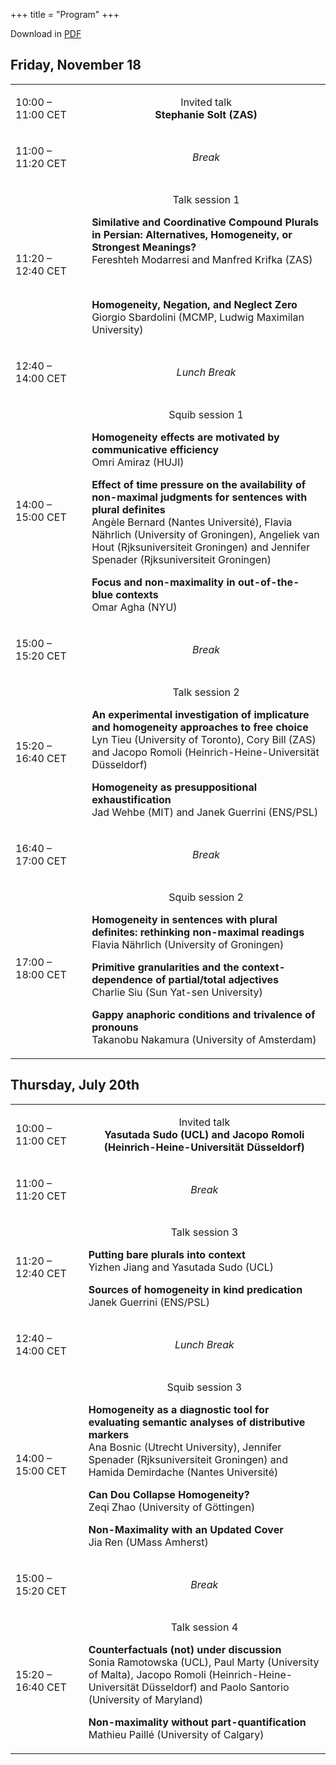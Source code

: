 +++
title = "Program"
+++


<style>
.content .firstcol {
  vertical-align: middle;
  text-align: center;
}
.CellHeader {
  text-align: center;
}
.break {
  text-align: center;
  font-style: italic;
}
.talktitle {
    font-weight: bold;
}
.invited {
    text-align: center;
}
</style>

Download in [PDF](../schedule.pdf)

<h2>Friday, November 18</h2>


<table border="0" cellspacing="0" cellpadding="0" class="Table">
    <tr>
        <td style="width:20%; " class="firstcol">
            10:00 – 11:00 CET
        </td>
        <td style="text-align:left;width:0.0618in; " class="Table_cell">
            <p class="CellHeader"> </p>
        </td>
        <td style="text-align:left;width:5.1944in; " class="Table_cell">
            <p class="invited">
              Invited talk<br>
              <strong>Stephanie Solt (ZAS)</strong>
            </p>
        </td>
    </tr>
    <tr>
        <td style="width:20%; " class="firstcol">
            <p class="P7">11:00 – 11:20 CET</p>
        </td>
        <td style="text-align:left;width:0.0618in; " class="Table_cell">
            <p class="P9"> </p>
        </td>
        <td style="text-align:left;width:5.1944in; " class="Table_cell">
            <p class="break">Break</p>
        </td>
    </tr>
    <tr>
        <td style="width:20%;" class="firstcol">
            11:20 – 12:40 CET
        </td>
        <td style="text-align:left;width:0.0618in; " class="Table_cell">
            <p class="CellHeader"> </p>
        </td>
        <td style="text-align:left;width:5.1944in; " class="Table_cell">
            <p class="CellHeader">Talk session 1</p>
            <p class="P13">
            <span class="talktitle">Similative and Coordinative Compound Plurals in Persian: Alternatives, Homogeneity, or Strongest Meanings?</span><br>
            Fereshteh Modarresi <span class="T4">and</span> Manfred Krifka <span class="T4">(ZAS)</span>
            </p>
            <p class="P16"> </p>
            <p>
            <span class="talktitle">Homogeneity, Negation, and Neglect Zero</span><br>
            Giorgio Sbardolini <span class="T4">(MCMP, Ludwig Maximilan University)</span>
            </p>
        </td>
    </tr>
    <tr>
        <td style="width:20%; " class="firstcol">
            <p class="P7">12:40 – 14:00 CET</p>
        </td>
        <td style="text-align:left;width:0.0618in; " class="Table_cell">
            <p class="P9"> </p>
        </td>
        <td style="text-align:left;width:5.1944in; " class="Table_cell">
            <p class="break">Lunch Break</p>
        </td>
    </tr>
    <tr>
        <td style="width:20%; " class="firstcol">
            <p class="P7">14:00 – 15:00 CET</p>
        </td>
        <td style="text-align:left;width:0.0618in; " class="Table_cell">
            <p class="CellHeader"> </p>
        </td>
        <td style="text-align:left;width:5.1944in; " class="Table_cell">
            <p class="CellHeader">Squib session 1</p>
            <p>
            <span class="talktitle">Homogeneity effects are motivated by communicative efficiency</span><br>
            Omri Amiraz (HUJI)
            </p>
            <p>
            <span class="talktitle">Effect of time pressure on the availability of non-maximal judgments for sentences with plural definites</span><br>
            Angèle Bernard (Nantes Université), Flavia Nährlich (University of Groningen), Angeliek van Hout (Rjksuniversiteit Groningen) and Jennifer Spenader (Rjksuniversiteit Groningen)
            </p>
            <p>
            <span class="talktitle">Focus and non-maximality in out-of-the-blue contexts</span><br>
            Omar Agha (NYU)
            </p>
        </td>
    </tr>
    <tr>
        <td style="width:20%; " class="firstcol">
            <p class="P7">15:00 – 15:20 CET</p>
        </td>
        <td style="text-align:left;width:0.0618in; " class="Table_cell">
            <p class="P9"> </p>
        </td>
        <td style="text-align:left;width:5.1944in; " class="Table_cell">
            <p class="break">Break</p>
        </td>
    </tr>
    <tr>
        <td style="width:20%; " class="firstcol">
            <p class="P7">15:20 – 16:40 CET</p>
        </td>
        <td style="text-align:left;width:0.0618in; " class="Table_cell">
            <p class="CellHeader"> </p>
        </td>
        <td style="text-align:left;width:5.1944in; " class="Table_cell">
            <p class="CellHeader">Talk session 2</p>
            <p>
            <span class="talktitle">An experimental investigation of implicature and homogeneity approaches to free choice</span><br>
            Lyn Tieu (University of Toronto), Cory Bill (ZAS) and Jacopo Romoli (Heinrich-Heine-Universität Düsseldorf)
            </p>
            <p>
            <span class="talktitle">Homogeneity as presuppositional exhaustification</span><br>
            Jad Wehbe (MIT) and Janek Guerrini (ENS/PSL)
            </p>
        </td>
    </tr>
    <tr>
        <td style="width:20%; " class="firstcol">
            <p class="P7">16:40 – 17:00 CET</p>
        </td>
        <td style="text-align:left;width:0.0618in; " class="Table_cell">
            <p class="P11"> </p>
        </td>
        <td style="text-align:left;width:5.1944in; " class="Table_cell">
            <p class="break">Break</p>
        </td>
    </tr>
    <tr>
        <td style="width:20%; " class="firstcol">
            <p class="P3">17:00 – 18:00 CET</p>
        </td>
        <td style="text-align:left;width:0.0618in; " class="Table_cell">
            <p class="CellHeader"> </p>
        </td>
        <td style="text-align:left;width:5.1944in; " class="Table_cell">
            <p class="CellHeader">Squib session 2</p>
            <p><span class="talktitle">Homogeneity in sentences with plural definites: rethinking non-maximal readings</span><br>
            Flavia Nährlich<span class="T2"> </span><span class="T3">(University of Groningen)</span>
            </p>
            <p><span class="talktitle">Primitive granularities and the context-dependence of partial/total adjectives</span><br>
            <span class="T1">Charlie Siu </span><span class="T4">(</span>Sun Yat-sen University<span class="T4">)</span>
            </p>
            <p>
            <span class="talktitle">Gappy anaphoric conditions and trivalence of pronouns</span><br>
            Takanobu Nakamura <span class="T4">(University of Amsterdam)</span>
            </p>
        </td>
    </tr>
</table>
<h2>Thursday, July 20th</h2>
<table border="0" cellspacing="0" cellpadding="0" class="Table">
    <tr>
        <td style="text-align:left;width:1.375in; " class="firstcol">
            <p class="P8">10:00 – 11:00 CET</p>
        </td>
        <td style="text-align:left;width:5.3181in; " class="Table_cell">
            <p class="invited">
                Invited talk<br>
                <strong>Yasutada Sudo <span class="T4">(UCL) </span>and Jacopo Romoli <span class="T3">(</span>Heinrich-Heine-Universität Düsseldorf<span class="T4">)</span></strong>
            </p>
        </td>
    </tr>
    <tr>
        <td style="text-align:left;width:1.375in; " class="firstcol">
            <p class="P8">11:00 – 11:20 CET</p>
        </td>
        <td style="text-align:left;width:5.3181in; " class="Table_cell">
            <p class="break">Break</p>
        </td>
    </tr>
    <tr>
        <td style="text-align:left;width:1.375in; " class="firstcol">
            <p class="P8">11:20 – 12:40 CET</p>
        </td>
        <td style="text-align:left;width:5.3181in; " class="Table_cell">
            <p class="CellHeader">Talk session <span class="T7">3</span></p>
            <p class="P13">
            <span class="talktitle">Putting bare plurals into context</span><br>
            Yizhen Jiang and Yasutada Sudo <span class="T4">(UCL)</span>
            </p>
            <p>
            <span class="talktitle">Sources of homogeneity in kind predication</span><br>
            Janek Guerrini <span class="T4">(ENS/PSL)</span>
            </p>
        </td>
    </tr>
    <tr>
        <td style="text-align:left;width:1.375in; " class="firstcol">
            <p class="P8">12:40 – 14:00 CET</p>
        </td>
        <td style="text-align:left;width:5.3181in; " class="Table_cell">
            <p class="break">Lunch Break</p>
        </td>
    </tr>
    <tr>
        <td style="text-align:left;width:1.375in; " class="firstcol">
            <p class="P8">14:00 – 15:00 CET</p>
        </td>
        <td style="text-align:left;width:5.3181in; " class="Table_cell">
            <p class="CellHeader">Squib session <span class="T1">3</span></p>
            <p class="P13">
            <span class="talktitle">Homogeneity as a diagnostic tool for evaluating semantic analyses of distributive markers</span><br>
            <span class="T2">Ana Bosnic </span><span class="T3">(Utrecht University)</span><span class="T2">, Jennifer Spenader </span><span class="T3">(</span>Rjksuniversiteit Groningen<span class="T4">)</span><span class="T2"> and Hamida Demirdache </span><span class="T3">(Nantes Université)</span>
            </p>
            <p class="P13">
            <span class="talktitle">Can Dou Collapse Homogeneity?</span><br>
            Zeqi Zhao <span class="T4">(University of G</span><span class="T5">öttingen)</span>
            </p>
            <p class="P13">
            <span class="talktitle">Non-Maximality with an Updated Cover</span><br>
            Jia Ren <span class="T4">(UMass Amherst)</span>
            </p>
        </td>
    </tr>
    <tr>
        <td style="text-align:left;width:1.375in; " class="firstcol">
            <p class="P8">15:00 – 15:20 CET</p>
        </td>
        <td style="text-align:left;width:5.3181in; " class="Table_cell">
            <p class="break">Break</p>
        </td>
    </tr>
    <tr>
        <td style="text-align:left;width:1.375in; " class="firstcol">
            <p class="P8">15:20 – 16:40 CET</p>
        </td>
        <td style="text-align:left;width:5.3181in; " class="Table_cell">
            <p class="CellHeader">Talk session <span class="T1">4</span></p>
            <p>
            <span class="talktitle">Counterfactuals (not) under discussion</span class="talktitle"><br>
            Sonia Ramotowska <span class="T4">(UCL)</span>, Paul Marty <span class="T4">(University of Malta)</span>, Jacopo Romoli <span class="T4">(</span><span class="T1">Heinrich-Heine-Universität Düsseldorf</span><span class="T4">)</span> and Paolo Santorio <span class="T4">(</span><span class="T6">University of Maryland</span><span class="T4">)</span>
            </p>
            <p>
            <span class="talktitle">Non-maximality without part-quantification</span><br>
            Mathieu Paillé <span class="T6">(University of Calgary)</span>
            </p>
        </td>
    </tr>
</table>
